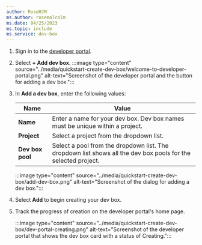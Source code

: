 ```yaml
---
author: RoseHJM
ms.author: rosemalcolm
ms.date: 04/25/2023
ms.topic: include
ms.service: dev-box
---
```


1. Sign in to the [developer portal](https://aka.ms/devbox-portal).

2. Select **+ Add dev box**.
   :::image type="content" source="../media/quickstart-create-dev-box/welcome-to-developer-portal.png" alt-text="Screenshot of the developer portal and the button for adding a dev box.":::

3. In **Add a dev box**, enter the following values:

   |Name|Value|
   |----|----|
   |**Name**|Enter a name for your dev box. Dev box names must be unique within a project.|
   |**Project**|Select a project from the dropdown list. |
   |**Dev box pool**|Select a pool from the dropdown list. The dropdown list shows all the dev box pools for the selected project. |

   :::image type="content" source="../media/quickstart-create-dev-box/add-dev-box.png" alt-text="Screenshot of the dialog for adding a dev box.":::

4. Select **Add** to begin creating your dev box.

5. Track the progress of creation on the developer portal's home page.

   :::image type="content" source="../media/quickstart-create-dev-box/dev-portal-creating.png" alt-text="Screenshot of the developer portal that shows the dev box card with a status of Creating.":::